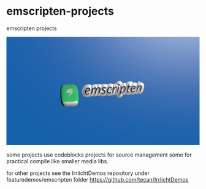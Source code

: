 # emscripten-projects
emscripten projects

![alt tag](emscripten.png)

some projects use codeblocks projects for source management some for practical compile like smaller media libs.

for other projects see the IrrlichtDemos repository under featuredemos/emscripten folder
https://github.com/tecan/IrrlichtDemos

